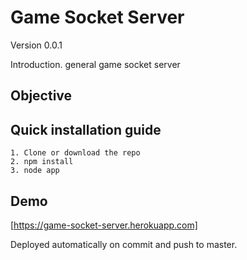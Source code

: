 # Game Socket Server

Version 0.0.1

Introduction. general game socket server

## Objective

## Quick installation guide

	1. Clone or download the repo
	2. npm install
	3. node app

## Demo

[https://game-socket-server.herokuapp.com]

Deployed automatically on commit and push to master.